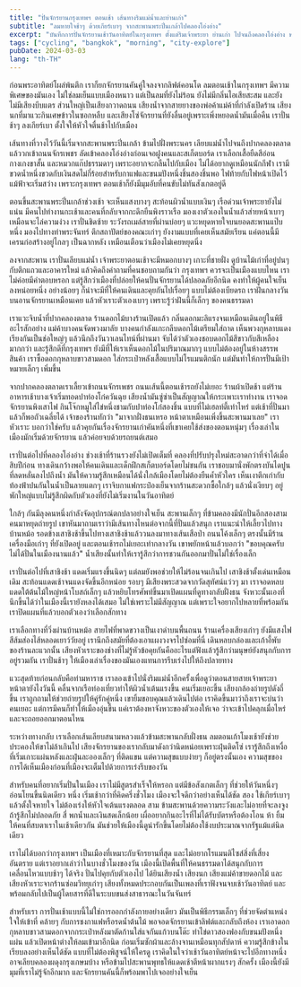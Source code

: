 ```yaml
---
title: "ปั่นจักรยานกรุงเทพฯ ตอนเช้า เส้นทางริมแม่น้ำและย่านเก่า"
subtitle: "ลมหายใจช้าๆ ด้วยเกียร์เบาๆ จากสะพานพระปิ่นเกล้าไปคลองโอ่งอ่าง"
excerpt: "บันทึกการปั่นจักรยานเช้าวันอาทิตย์ในกรุงเทพฯ ตั้งแต่ริมเจ้าพระยา ย่านเก่า ไปจนถึงคลองโอ่งอ่าง พร้อมเกร็ดเล็กๆ ที่ทำให้เมืองนี้น่ารักขึ้นนิดหนึ่ง"
tags: ["cycling", "bangkok", "morning", "city-explore"]
pubDate: 2024-03-03
lang: "th-TH"
---
```


ก่อนพระอาทิตย์โผล่พ้นตึก เราก็ยกจักรยานคันคู่ใจลงจากลิฟต์คอนโด ลมตอนเช้าในกรุงเทพฯ มีความพิเศษของมันเอง ไม่ใช่ลมเย็นแบบเมืองหนาว แต่เป็นลมที่ยังไม่ร้อน ยังไม่มีกลิ่นไอเสียสะสม และยังไม่มีเสียงบีบแตร ส่วนใหญ่เป็นเสียงกวาดถนน เสียงน้ำจากสายยางของพ่อค้าแม่ค้าที่กำลังเปิดร้าน เสียงนกที่มาแวะกินเศษข้าวในซอกหลืบ และเสียงโซ่จักรยานที่ยังลื่นอยู่เพราะเพิ่งหยอดน้ำมันเมื่อคืน เราปั่นช้าๆ ลงเกียร์เบา ตั้งใจให้หัวใจตื่นช้าไปกับเมือง

เส้นทางที่วางไว้วันนี้เริ่มจากสะพานพระปิ่นเกล้า ข้ามไปฝั่งพระนคร เลียบแม่น้ำไปจนถึงปากคลองตลาด แล้ววกเข้าถนนจักรเพชร ลัดเข้าคลองโอ่งอ่างก่อนเจอฝูงคนและสเก็ตบอร์ด เราเลือกเสื้อยืดสีอ่อน กางเกงขาสั้น และหมวกแก๊ปธรรมดาๆ เพราะอยากจะกลืนไปกับเมือง ไม่ได้อยากดูเหมือนนักกีฬา เรามีขวดน้ำหนึ่งขวดกับเงินสดไม่กี่ร้อยสำหรับกาแฟและขนมปังหนึ่งชิ้นสองชิ้นพอ ไฟท้ายกับไฟหน้าเปิดไว้แม้ฟ้าจะเริ่มสว่าง เพราะกรุงเทพฯ ตอนเช้าก็ยังมีมุมอับที่คนขับไม่ทันสังเกตอยู่ดี

ตอนขึ้นสะพานพระปิ่นเกล้าช่วงเช้า จะเห็นแสงบางๆ สะท้อนผิวน้ำแบบเงินๆ เรือด่วนเจ้าพระยายังไม่แน่น มีคนไปทำงานกะเช้าและคนที่กลับจากกะดึกยืนพิงราวเรือ มองเงาตัวเองในน้ำแล้วส่ายหน้าเบาๆ เหมือนจะไล่ความง่วง เราปั่นชิดซ้าย ระวังรถเมล์สายที่ผ่านบ่อยๆ แวะหยุดหายใจบนยอดสะพานแป๊บหนึ่ง มองไปทางท่าพระจันทร์ ตึกสถาปัตย์ของคณะเก่าๆ ยังงามแบบที่เคยเห็นสมัยเรียน แค่ตอนนี้มีเครนก่อสร้างอยู่ไกลๆ เป็นฉากหลัง เหมือนเตือนว่าเมืองไม่เคยหยุดนิ่ง

ลงจากสะพาน เราปั่นเลียบแม่น้ำ เจ้าพระยาตอนเช้าจะมีหมอกบางๆ เกาะที่ชายฝั่ง ดูบ้านไม้เก่าที่อยู่ปนๆ กับตึกแถวและอาคารใหม่ แล้วคิดถึงคำถามที่คนชอบถามกันว่า กรุงเทพฯ ควรจะเป็นเมืองแบบไหน เราไม่ค่อยมีคำตอบหรอก แต่รู้สึกว่าเมืองที่ปล่อยให้คนปั่นจักรยานได้ปลอดภัยอีกนิด คงทำให้ผู้คนใจเย็นลงหน่อยหนึ่ง อย่างน้อยๆ ก็น่าจะมีที่ให้คนเดินและคุยกันไปเรื่อยๆ แบบไม่ต้องเบียดรถ เราฝันกลางวันบนอานจักรยานเหมือนเคย แล้วหัวเราะตัวเองเบาๆ เพราะรู้ว่าฝันนี้ก็เล็กๆ ของคนธรรมดา

เราแวะจิบน้ำที่ปากคลองตลาด ร้านดอกไม้บางร้านเปิดแล้ว กลิ่นดอกมะลิแรงจนเหมือนเดินอยู่ในพิธีอะไรสักอย่าง แม่ค้าบางคนจัดพวงมาลัย บางคนกำลังแกะกลีบดอกไม้เตรียมใส่ถาด เห็นพวงกุหลาบแดงเรียงกันเป็นช่อใหญ่ๆ แล้วนึกถึงวันวาเลนไทน์ที่ผ่านมา จับได้ว่าตัวเองชอบดอกไม้สีขาวกับสีเหลืองมากกว่า และรู้สึกดีที่กรุงเทพฯ ยังมีที่ให้เราเห็นดอกไม้ในปริมาณมากๆ แบบไม่ต้องอยู่ในห้างสรรพสินค้า เราซื้อดอกกุหลาบขาวสามดอก ใส่กระเป๋าหลังเสื้อแบบไม่โรแมนติกนัก แต่มันทำให้การปั่นมีเป้าหมายเล็กๆ เพิ่มขึ้น

จากปากคลองตลาดเราเลี้ยวเข้าถนนจักรเพชร ถนนเส้นนี้ตอนเช้ารถยังไม่เยอะ ร้านผ้าเปิดช้า แต่ร้านอาหารเช้าบางเจ้าเริ่มทอดปาท่องโก๋ควันฉุย เสียงน้ำมันซู่ซ่าเป็นสัญญาณให้กระเพาะเราทำงาน เราจอดจักรยานพิงเสาไฟ กินโจ๊กหมูใส่ไข่หนึ่งชามกับปาท่องโก๋สองชิ้น แบบที่ไม่เฮลท์ตี้เท่าไหร่ แต่เช้าที่ปั่นมาแล้วก็พอถัวเฉลี่ยได้ เจ้าของร้านทักว่า "มาจากฝั่งธนเหรอ หน้าตาเหมือนเพิ่งขึ้นสะพานมาเลย" เราหัวเราะ บอกว่าใช่ครับ แล้วคุยกันเรื่องจักรยานเก่าคันหนึ่งที่เขาเคยใช้ส่งของตอนหนุ่มๆ เรื่องเล่าในเมืองมักเริ่มด้วยจักรยาน แล้วค่อยจบด้วยรถยนต์เสมอ

เราปั่นต่อไปที่คลองโอ่งอ่าง ช่วงเช้าที่ร้านรวงยังไม่เปิดเต็มที่ คลองที่ปรับปรุงใหม่สะอาดกว่าที่จำได้เมื่อสิบปีก่อน ทางเดินกว้างพอให้คนเดินและเด็กฝึกสเก็ตบอร์ดโดยไม่ชนกัน เราชอบมานั่งพักตรงบันไดปูนที่ลดหลั่นลงไปถึงน้ำ มันให้ความรู้สึกเหมือนได้นั่งใกล้เมืองโดยไม่ต้องยืนค้ำหัวใคร เห็นเงาตึกเก่ากับท้องฟ้าปนกันในน้ำเป็นลายแตกๆ เราจิบกาแฟกระป๋องเย็นจากร้านสะดวกซื้อใกล้ๆ แล้วนั่งเงียบๆ อยู่พักใหญ่แบบไม่รู้สึกผิดกับตัวเองที่ยังไม่เริ่มงานในวันอาทิตย์

ใกล้ๆ กันมีลุงคนหนึ่งกำลังจัดอุปกรณ์ตกปลาอย่างใจเย็น สะพานเล็กๆ ที่ข้ามคลองมีนักปั่นอีกสองสามคนมาหยุดถ่ายรูป เขาหันมาถามเราว่ามีเส้นทางไหนต่อจากนี้ที่ปั่นแล้วสนุก เราแนะนำให้เลี้ยวไปทางบ้านหม้อ รอดข้างเสาชิงช้าขึ้นไปทางเสาชิงช้าแล้ววนลงมาทางเส้นเสือป่า ถนนโค้งเล็กๆ ตรงนั้นมีร้านเครื่องมือเก่าๆ ที่ยังเปิดอยู่ และตอนเช้ารถไม่เยอะเท่ากลางวัน เขาพยักหน้าแล้วบอกว่า "ขอบคุณครับ ไม่ได้ปั่นในเมืองนานแล้ว" น้ำเสียงนั้นทำให้เรารู้สึกว่าการชวนกันออกมาปั่นไม่ใช่เรื่องเล็ก

เราปั่นต่อไปที่เสาชิงช้า แดดเริ่มแรงขึ้นนิดๆ แต่ลมยังพอช่วยให้ไม่ร้อนจนเกินไป เสาชิงช้าตั้งเด่นเหมือนเดิม สะท้อนแดดเช้าจนแดงจัดขึ้นอีกหน่อย รอบๆ มีเสียงพระสวดจากวัดสุทัศน์แว่วๆ มา เราจอดหลบแดดใต้ต้นไม้ใหญ่หน้าโบสถ์เล็กๆ แล้วหยิบโทรศัพท์ขึ้นมาเปิดแผนที่ดูทางกลับฝั่งธน จังหวะนั้นเองที่นึกขึ้นได้ว่าในเมืองนี้เรายังหลงได้เสมอ ไม่ใช่เพราะไม่มีสัญญาณ แต่เพราะใจอยากไปหลายที่พร้อมกัน เราปิดแผนที่แล้วบอกตัวเองว่าเลือกสักทาง

เราเลือกทางที่วิ่งผ่านบ้านหม้อ สายไฟที่พาดขวางเป็นเงาดำบนพื้นถนน ร้านเครื่องเสียงเก่าๆ ยังมีแสงไฟสีส้มส่องไส้หลอดเยาว์วัยอยู่ เรานึกถึงสมัยที่ต้องเอาแผงวงจรไปซ่อมที่นี่ เดินหลบกล่องและเก้าอี้พับของร้านละแวกนั้น เสียงหัวเราะของช่างที่ไม่รู้หัวข้อคุยกันคืออะไรแต่ฟังแล้วรู้สึกว่ามนุษย์ยังสนุกกับการอยู่รวมกัน เราปั่นช้าๆ ให้เมืองเล่าเรื่องของมันเองแทนการรีบเร่งไปให้ถึงปลายทาง

แวะสุดท้ายก่อนกลับคือท่ามหาราช เราลองเข้าไปนั่งริมแม่น้ำอีกครั้งเพื่อดูว่าตอนสายสายเจ้าพระยาหน้าตายังไงวันนี้ คลื่นจากเรือท่องเที่ยวทำให้ผิวน้ำเต้นแรงขึ้น คนเริ่มเยอะขึ้น เสียงกล้องถ่ายรูปดังถี่ขึ้น เราถูกถามให้ช่วยถ่ายรูปให้คู่รักคู่หนึ่ง เขายิ้มขอบคุณแล้วเดินไปต่อ เราคิดขึ้นมาว่าถึงเราจะบ่นว่าคนเยอะ แต่การมีคนก็ทำให้เมืองอุ่นขึ้น แค่เราต้องหาจังหวะของตัวเองให้เจอ ว่าจะเข้าไปคลุกเมื่อไหร่ และจะถอยออกมาตอนไหน

ระหว่างทางกลับ เราเลือกเส้นเลียบสนามหลวงแล้วข้ามสะพานกลับฝั่งธน ลมตอนเก้าโมงเช้ายังช่วยประคองให้ขาไม่ล้าเกินไป เสียงจักรยานของเรากลับมาดังกว่านิดหน่อยเพราะฝุ่นติดโซ่ เรารู้สึกถึงเหงื่อที่เริ่มเกาะแผ่นหลังและฝุ่นละอองเล็กๆ ที่ติดแขน แต่ความสุขแบบง่ายๆ ก็อยู่ตรงนั้นเอง ความสุขของการได้เห็นเมืองก่อนที่เมืองจะเต็มไปด้วยการเร่งรีบของวัน

สำหรับคนที่อยากเริ่มปั่นในเมือง เราไม่มีสูตรสำเร็จให้หรอก แต่มีข้อสังเกตเล็กๆ ที่ช่วยให้วันหนึ่งๆ อ่อนโยนขึ้นนิดเดียว หนึ่ง เริ่มเช้ากว่าที่คิดครึ่งชั่วโมง เมืองจะใจดีกว่าอย่างเห็นได้ชัด สอง ใช้เกียร์เบาๆ แล้วตั้งใจหายใจ ไม่ต้องเร่งให้หัวใจเต้นแรงตลอด สาม ข้ามสะพานด้วยความระวังและไม่อายที่จะลงจูงถ้ารู้สึกไม่ปลอดภัย สี่ พกน้ำและเงินสดเล็กน้อย เผื่ออยากกินอะไรที่ไม่ได้รับบัตรหรือต้องโอน ห้า ยิ้มให้คนที่สบตาเราในเช้าเดียวกัน มันช่วยให้เมืองนี้ดูน่ารักขึ้นโดยไม่ต้องใช้งบประมาณจากรัฐแม้แต่นิดเดียว

เราไม่ได้บอกว่ากรุงเทพฯ เป็นเมืองที่เหมาะกับจักรยานที่สุด และไม่อยากโรแมนติไซส์สิ่งที่เสี่ยงอันตราย แต่เราอยากเล่าว่าในบางชั่วโมงของวัน เมืองนี้เปิดพื้นที่ให้คนธรรมดาได้สนุกกับการเคลื่อนไหวแบบช้าๆ ได้จริง ปั่นไปคุยกับตัวเองไป ได้ยินเสียงน้ำ เสียงนก เสียงแม่ค้าขายดอกไม้ และเสียงหัวเราะจากร้านซ่อมวิทยุเก่าๆ เสียงทั้งหมดประกอบกันเป็นเพลงที่เราฟังจนจบเช้าวันอาทิตย์ และพร้อมกลับไปเป็นผู้โดยสารที่ดีในระบบขนส่งสาธารณะในวันจันทร์

สำหรับเรา การปั่นเช้าแบบนี้ไม่ใช่การออกกำลังกายอย่างเดียว มันเป็นพิธีกรรมเล็กๆ ที่ช่วยจัดตำแหน่งใจให้เข้าที่ คล้ายๆ กับการชงกาแฟหรือรดน้ำต้นไม้ พอจอดจักรยานเข้าลิฟต์และกลับถึงห้อง เราเอาดอกกุหลาบขาวสามดอกจากกระเป๋าหลังมาตัดก้านใส่แจกันแก้วบนโต๊ะ ทำไข่ดาวสองฟองกับขนมปังหนึ่งแผ่น แล้วเปิดหน้าต่างให้ลมเข้ามาอีกนิด ก่อนเริ่มซักผ้าและล้างจานเหมือนทุกสัปดาห์ ความรู้สึกข้างในเรียบลงอย่างเห็นได้ชัด แบบที่ไม่ต้องพิสูจน์ให้ใครดู เราคิดในใจว่าเช้าวันอาทิตย์หน้าจะไปอีกทางหนึ่ง อาจเลียบคลองผดุงกรุงเกษมบ้าง หรือข้ามไปสะพานพุทธให้แดดเช้าตีหน้าผากแรงๆ สักครั้ง เมืองนี้ยังมีมุมที่เราไม่รู้จักอีกมาก และจักรยานคันนี้ก็พร้อมพาไปเจออย่างใจเย็น


